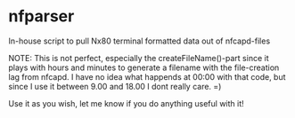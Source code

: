 nfparser
========

In-house script to pull Nx80 terminal formatted data out of nfcapd-files

NOTE: This is not perfect, especially the createFileName()-part since it plays with hours and minutes to generate a filename with the file-creation lag from nfcapd. I have no idea what happends at 00:00 with that code, but since I use it between 9.00 and 18.00 I dont really care. =)

Use it as you wish, let me know if you do anything useful with it! 
